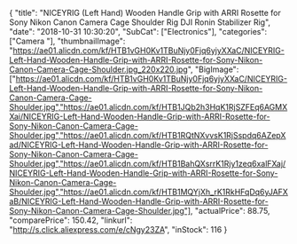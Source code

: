 {
	"title": "NICEYRIG (Left Hand) Wooden Handle Grip with ARRI Rosette for Sony Nikon Canon Camera Cage Shoulder Rig DJI Ronin Stabilizer Rig",
	"date": "2018-10-31 10:30:20",
	"SubCat": ["Electronics"],
	"categories": ["Camera "],
	"thumbnailImage": "https://ae01.alicdn.com/kf/HTB1vGH0Kv1TBuNjy0Fjq6yjyXXaC/NICEYRIG-Left-Hand-Wooden-Handle-Grip-with-ARRI-Rosette-for-Sony-Nikon-Canon-Camera-Cage-Shoulder.jpg_220x220.jpg",
	"BigImage": ["https://ae01.alicdn.com/kf/HTB1vGH0Kv1TBuNjy0Fjq6yjyXXaC/NICEYRIG-Left-Hand-Wooden-Handle-Grip-with-ARRI-Rosette-for-Sony-Nikon-Canon-Camera-Cage-Shoulder.jpg","https://ae01.alicdn.com/kf/HTB1JQb2h3HqK1RjSZFEq6AGMXXai/NICEYRIG-Left-Hand-Wooden-Handle-Grip-with-ARRI-Rosette-for-Sony-Nikon-Canon-Camera-Cage-Shoulder.jpg","https://ae01.alicdn.com/kf/HTB1RQtNXvvsK1RjSspdq6AZepXad/NICEYRIG-Left-Hand-Wooden-Handle-Grip-with-ARRI-Rosette-for-Sony-Nikon-Canon-Camera-Cage-Shoulder.jpg","https://ae01.alicdn.com/kf/HTB1BahQXsrrK1Rjy1zeq6xalFXaj/NICEYRIG-Left-Hand-Wooden-Handle-Grip-with-ARRI-Rosette-for-Sony-Nikon-Canon-Camera-Cage-Shoulder.jpg","https://ae01.alicdn.com/kf/HTB1MQYjXh_rK1RkHFqDq6yJAFXaB/NICEYRIG-Left-Hand-Wooden-Handle-Grip-with-ARRI-Rosette-for-Sony-Nikon-Canon-Camera-Cage-Shoulder.jpg"],
	"actualPrice": 88.75,
	"comparePrice": 150.42,
	"linkurl": "http://s.click.aliexpress.com/e/cNgy23ZA",
	"inStock": 116
}
